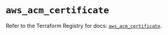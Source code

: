 # `aws_acm_certificate`

Refer to the Terraform Registry for docs: [`aws_acm_certificate`](https://registry.terraform.io/providers/hashicorp/aws/5.56.0/docs/resources/acm_certificate).
